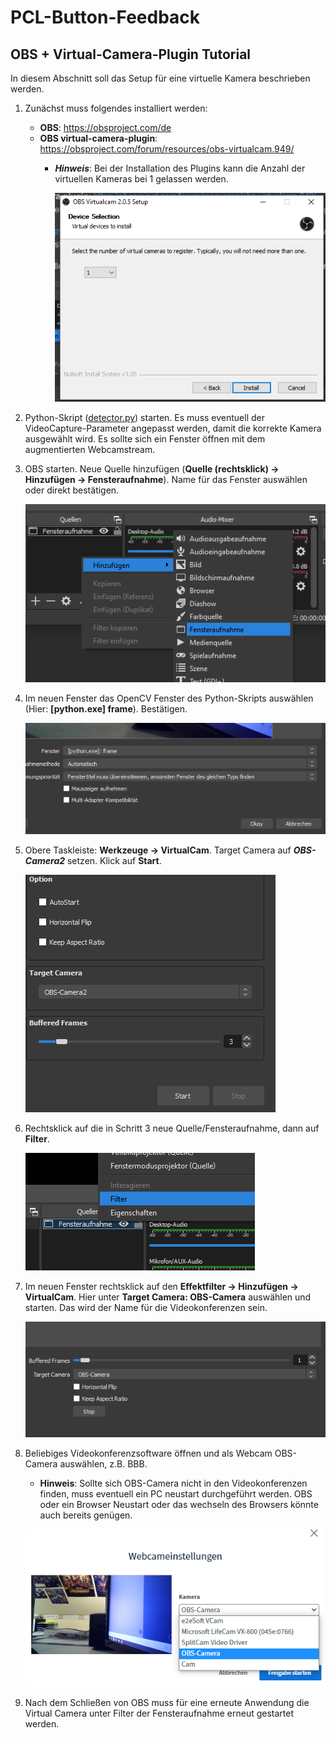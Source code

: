 # PCL-Button-Feedback


## OBS + Virtual-Camera-Plugin Tutorial
In diesem Abschnitt soll das Setup für eine virtuelle Kamera beschrieben werden.

1. Zunächst muss folgendes installiert werden:
    * **OBS**: https://obsproject.com/de
    * **OBS virtual-camera-plugin**: https://obsproject.com/forum/resources/obs-virtualcam.949/
        * ___Hinweis___: Bei der Installation des Plugins kann die Anzahl der virtuellen Kameras bei 1 gelassen werden.
        
            ![](readme%20images/install.PNG)
    
2. Python-Skript ([detector.py](https://github.com/felixortmann/PCL-Button-Feedback/blob/master/detector.py)) starten. 
Es muss eventuell der VideoCapture-Parameter angepasst werden, damit die
korrekte Kamera ausgewählt wird. Es sollte sich ein Fenster öffnen mit dem augmentierten Webcamstream.
3. OBS starten. Neue Quelle hinzufügen (__Quelle (rechtsklick) → Hinzufügen → Fensteraufnahme__).
Name für das Fenster auswählen oder direkt bestätigen.

    ![quelle](readme%20images/quelle.PNG)

4. Im neuen Fenster das OpenCV Fenster des Python-Skripts auswählen (Hier: __[python.exe] frame__). Bestätigen.

    ![window](readme%20images/window.PNG)

5. Obere Taskleiste: __Werkzeuge → VirtualCam__. Target Camera auf ***OBS-Camera2*** setzen. Klick auf **Start**.

    ![](readme%20images/obscam2.PNG)
    
6. Rechtsklick auf die in Schritt 3 neue Quelle/Fensteraufnahme, dann auf **Filter**.

    ![](readme%20images/filter.PNG)
    
7. Im neuen Fenster rechtsklick auf den **Effektfilter → Hinzufügen → VirtualCam**. Hier unter **Target Camera: OBS-Camera**
auswählen und starten. Das wird der Name für die Videokonferenzen sein.

    ![](readme%20images/obscam1.PNG)
    
8. Beliebiges Videokonferenzsoftware öffnen und als Webcam OBS-Camera auswählen, z.B. BBB.
    * **Hinweis**: Sollte sich OBS-Camera nicht in den Videokonferenzen finden, muss eventuell ein PC neustart durchgeführt
    werden. OBS oder ein Browser Neustart oder das wechseln des Browsers könnte auch bereits genügen. 

    ![](readme%20images/bbb.PNG)
    
9. Nach dem Schließen von OBS muss für eine erneute Anwendung die Virtual Camera unter Filter der Fensteraufnahme erneut
gestartet werden.